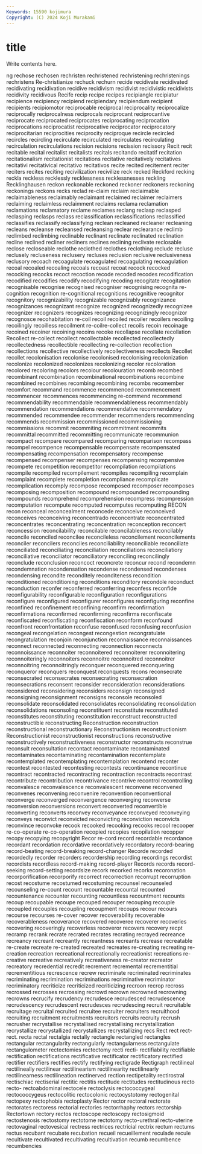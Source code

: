 ```yaml
---
Keywords: 15590 kojimura
Copyright: (C) 2024 Koji Murakami
---
```


# title

Write contents here.



ng rechose rechosen rechristen rechristened rechristening rechristenings rechristens Re-christianize
rechuck rechurn recide recidivate recidivated recidivating recidivation recidive recidivism recidivist
recidivistic recidivists recidivity recidivous Recife recip recipe recipes recipiangle recipiatur
recipience recipiency recipiend recipiendary recipiendum recipient recipients recipiomotor reciprocable reciprocal
reciprocality reciprocalize reciprocally reciprocalness reciprocals reciprocant reciprocantive reciprocate reciprocated reciprocates
reciprocating reciprocation reciprocations reciprocatist reciprocative reciprocator reciprocatory reciprocitarian reciprocities reciprocity
reciproque recircle recircled recircles recircling recirculate recirculated recirculates recirculating recirculation
recirculations recision recisions recission recissory Recit recit recitable recital recitalist
recitalists recitals recitando recitatif recitation recitationalism recitationist recitations recitative recitatively
recitatives recitativi recitativical recitativo recitativos recite recited recitement reciter reciters
recites reciting recivilization recivilize reck recked Reckford recking reckla reckless
recklessly recklessness recklessnesses reckling Recklinghausen reckon reckonable reckoned reckoner reckoners
reckoning reckonings reckons recks reclad re-claim reclaim reclaimable reclaimableness reclaimably
reclaimant reclaimed reclaimer reclaimers reclaiming reclaimless reclaimment reclaims reclama reclamation
reclamations reclamatory reclame reclames reclang reclasp reclasped reclasping reclasps reclass
reclassification reclassifications reclassified reclassifies reclassify reclassifying reclean recleaned recleaner recleaning
recleans recleanse recleansed recleansing reclear reclearance reclimb reclimbed reclimbing reclinable
reclinant reclinate reclinated reclination recline reclined recliner recliners reclines reclining
reclivate reclosable reclose recloseable reclothe reclothed reclothes reclothing reclude recluse
reclusely recluseness reclusery recluses reclusion reclusive reclusiveness reclusory recoach recoagulate
recoagulated recoagulating recoagulation recoal recoaled recoaling recoals recoast recoat recock
recocked recocking recocks recoct recoction recode recoded recodes recodification recodified
recodifies recodify recodifying recoding recogitate recogitation recognisable recognise recognised recogniser
recognising recognita re-cognition recognition re-cognitional recognitions recognitive recognitor recognitory recognizability
recognizable recognizably recognizance recognizances recognizant recognize recognized recognizedly recognizee recognizer
recognizers recognizes recognizing recognizingly recognizor recognosce recohabitation re-coil recoil recoiled
recoiler recoilers recoiling recoilingly recoilless recoilment re-coilre-collect recoils recoin recoinage
recoined recoiner recoining recoins recoke recollapse recollate recollation Recollect re-collect
recollect recollectable recollected recollectedly recollectedness recollectible recollecting re-collection recollection recollections
recollective recollectively recollectiveness recollects Recollet recollet recolonisation recolonise recolonised recolonising
recolonization recolonize recolonized recolonizes recolonizing recolor recoloration recolored recoloring recolors
recolour recolouration recomb recombed recombinant recombination recombinational recombinations recombine recombined
recombines recombing recombining recombs recomember recomfort recommand recommence recommenced recommencement
recommencer recommences recommencing re-commend recommend recommendability recommendable recommendableness recommendably recommendation
recommendations recommendative recommendatory recommended recommendee recommender recommenders recommending recommends recommission
recommissioned recommissioning recommissions recommit recommiting recommitment recommits recommittal recommitted recommitting
recommunicate recommunion recompact recompare recompared recomparing recomparison recompass recompel recompence
recompensable recompensate recompensated recompensating recompensation recompensatory recompense recompensed recompenser recompenses
recompensing recompensive recompete recompetition recompetitor recompilation recompilations recompile recompiled recompilement
recompiles recompiling recomplain recomplaint recomplete recompletion recompliance recomplicate recomplication recomply
recompose recomposed recomposer recomposes recomposing recomposition recompound recompounded recompounding recompounds
recomprehend recomprehension recompress recompression recomputation recompute recomputed recomputes recomputing RECON
recon reconceal reconcealment reconcede reconceive reconceived reconceives reconceiving reconcentrado reconcentrate
reconcentrated reconcentrates reconcentrating reconcentration reconception reconcert reconcession reconcilability reconcilable reconcilableness
reconcilably reconcile reconciled reconcilee reconcileless reconcilement reconcilements reconciler reconcilers reconciles
reconciliability reconciliable reconciliate reconciliated reconciliating reconciliation reconciliations reconciliatiory reconciliative reconciliator
reconciliatory reconciling reconcilingly reconclude reconclusion reconcoct reconcrete reconcur recond recondemn
recondemnation recondensation recondense recondensed recondenses recondensing recondite reconditely reconditeness recondition
reconditioned reconditioning reconditions reconditory recondole reconduct reconduction reconfer reconferred reconferring
reconfess reconfide reconfigurability reconfigurable reconfiguration reconfigurations reconfigure reconfigured reconfigurer reconfigures
reconfiguring reconfine reconfined reconfinement reconfining reconfirm reconfirmation reconfirmations reconfirmed reconfirming
reconfirms reconfiscate reconfiscated reconfiscating reconfiscation reconform reconfound reconfront reconfrontation reconfuse
reconfused reconfusing reconfusion recongeal recongelation recongest recongestion recongratulate recongratulation reconjoin
reconjunction reconnaissance reconnaissances reconnect reconnected reconnecting reconnection reconnects reconnoissance reconnoiter
reconnoitered reconnoiterer reconnoitering reconnoiteringly reconnoiters reconnoitre reconnoitred reconnoitrer reconnoitring reconnoitringly
reconquer reconquered reconquering reconqueror reconquers reconquest reconquests recons reconsecrate reconsecrated
reconsecrates reconsecrating reconsecration reconsecrations reconsent reconsider reconsideration reconsiderations reconsidered reconsidering
reconsiders reconsign reconsigned reconsigning reconsignment reconsigns reconsole reconsoled reconsolidate reconsolidated
reconsolidates reconsolidating reconsolidation reconsolidations reconsoling reconstituent reconstitute reconstituted reconstitutes reconstituting
reconstitution reconstruct reconstructed reconstructible reconstructing Reconstruction reconstruction reconstructional reconstructionary Reconstructionism
reconstructionism Reconstructionist reconstructionist reconstructions reconstructive reconstructively reconstructiveness reconstructor reconstructs reconstrue
reconsult reconsultation recontact recontaminate recontaminated recontaminates recontaminating recontamination recontemplate recontemplated
recontemplating recontemplation recontend reconter recontest recontested recontesting recontests recontinuance recontinue
recontract recontracted recontracting recontraction recontracts recontrast recontribute recontribution recontrivance recontrive
recontrol recontrolling reconvalesce reconvalescence reconvalescent reconvene reconvened reconvenes reconvening reconvenire
reconvention reconventional reconverge reconverged reconvergence reconverging reconverse reconversion reconversions reconvert
reconverted reconvertible reconverting reconverts reconvey reconveyance reconveyed reconveying reconveys reconvict
reconvicted reconvicting reconviction reconvicts reconvince reconvoke recook recooked recooking recooks
recool recooper re-co-operate re-co-operation recopied recopies recopilation recopper recopy recopying
recopyright Recor re-cord record recordable recordance recordant recordation recordative recordatively
recordatory record-bearing record-beating record-breaking record-changer Recorde recorded recordedly recorder recorders
recordership recording recordings recordist recordists recordless record-making record-player Records records
record-seeking record-setting recordsize recork recorked recorks recoronation recorporification recorporify recorrect
recorrection recorrupt recorruption recost recostume recostumed recostuming recounsel recounseled recounseling
re-count recount recountable recountal recounted recountenance recounter recounting recountless recountment
recounts recoup recoupable recoupe recouped recouper recouping recouple recoupled recouples
recoupling recoupment recoups recour recours recourse recourses re-cover recover recoverability
recoverable recoverableness recoverance recovered recoveree recoverer recoveries recovering recoveringly recoverless
recoveror recovers recovery recpt recramp recrank recrate recrated recrates recrating
recrayed recreance recreancy recreant recreantly recreantness recreants recrease recreatable re-create
recreate re-created recreated recreates re-creating recreating re-creation recreation recreational recreationally
recreationist recreations re-creative recreative recreatively recreativeness re-creator recreator recreatory recredential
recredit recrement recremental recrementitial recrementitious recrescence recrew recriminate recriminated recriminates
recriminating recrimination recriminations recriminative recriminator recriminatory recriticize recriticized recriticizing recroon
recrop recross recrossed recrosses recrossing recrowd recrown recrowned recrowning recrowns
recrucify recrudency recrudesce recrudesced recrudescence recrudescency recrudescent recrudesces recrudescing recruit
recruitable recruitage recruital recruited recruitee recruiter recruiters recruithood recruiting recruitment
recruitments recruitors recruits recruity recrush recrusher recrystallise recrystallised recrystallising recrystallization
recrystallize recrystallized recrystallizes recrystallizing recs Rect rect rect- rect. recta
rectal rectalgia rectally rectangle rectangled rectangles rectangular rectangularity rectangularly rectangularness
rectangulate rectangulometer rectectomies rectectomy recti recti- rectifiability rectifiable rectification rectifications
rectificative rectificator rectificatory rectified rectifier rectifiers rectifies rectify rectifying rectigrade
Rectigraph rectilineal rectilineally rectilinear rectilinearism rectilinearity rectilinearly rectilinearness rectilineation rectinerved
rection rectipetality rectirostral rectischiac rectiserial rectitic rectitis rectitude rectitudes rectitudinous
recto recto- rectoabdominal rectocele rectoclysis rectococcygeal rectococcygeus rectocolitic rectocolonic rectocystotomy
rectogenital rectopexy rectophobia rectoplasty Rector rector rectoral rectorate rectorates rectoress
rectorial rectories rectorrhaphy rectors rectorship Rectortown rectory rectos rectoscope rectoscopy
rectosigmoid rectostenosis rectostomy rectotome rectotomy recto-urethral recto-uterine rectovaginal rectovesical rectress
rectrices rectricial rectrix rectum rectums rectus recubant recubate recubation recueil
recueillement reculade recule recultivate recultivated recultivating recultivation recumb recumbence recumbencies
